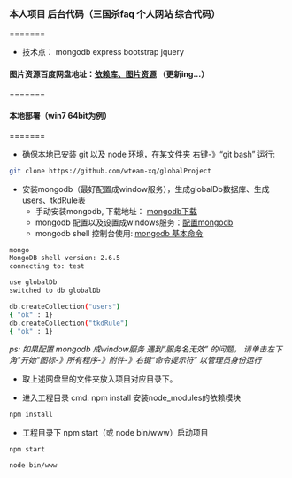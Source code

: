 
### 本人项目 后台代码（三国杀faq 个人网站 综合代码）
=======
* 技术点： mongodb express bootstrap jquery


#### 图片资源百度网盘地址：[依赖库、图片资源](http://pan.baidu.com/s/1kTKeL6Z) （更新ing...）
=======

#### 本地部署（win7 64bit为例）
=======
* 确保本地已安装 git 以及 node 环境，在某文件夹 右键-》“git bash” 运行:
```Bash
git clone https://github.com/wteam-xq/globalProject 
```
* 安装mongodb（最好配置成window服务），生成globalDb数据库、生成users、tkdRule表
  * 手动安装mongodb, 下载地址： [mongodb下载](http://pan.baidu.com/s/1qWG5Lr2)
  * mongodb 配置以及设置成windows服务：[配置mongodb](http://blog.csdn.net/liusong0605/article/details/10574863)
  * mongodb shell 控制台使用: [mongodb 基本命令](http://www.cnblogs.com/xusir/archive/2012/12/24/2830957.html)
```Bash
mongo
MongoDB shell version: 2.6.5
connecting to: test

use globalDb
switched to db globalDb

db.createCollection("users")
{ "ok" : 1}
db.createCollection("tkdRule")
{ "ok" : 1}

```
*ps: 如果配置 mongodb 成window服务 遇到“服务名无效” 的问题， 请单击左下角"开始"图标-》所有程序-》附件-》右键“命令提示符” 以管理员身份运行*


* 取上述网盘里的文件夹放入项目对应目录下。

* 进入工程目录 cmd: npm install 安装node_modules的依赖模块
```Bash
npm install
```

* 工程目录下 npm start（或 node bin/www）启动项目
```Bash
npm start
```
```Bash
node bin/www
```